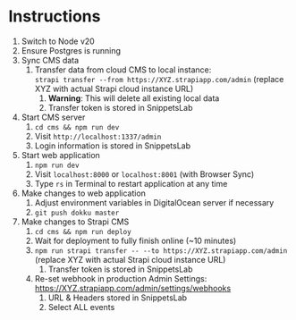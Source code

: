 # Instructions

1. Switch to Node v20
2. Ensure Postgres is running
3. Sync CMS data
   1. Transfer data from cloud CMS to local instance:  
      `strapi transfer --from https://XYZ.strapiapp.com/admin` (replace XYZ with actual Strapi cloud instance URL)
      1. **Warning**: This will delete all existing local data
      2. Transfer token is stored in SnippetsLab
4. Start CMS server
   1. `cd cms && npm run dev`
   2. Visit `http://localhost:1337/admin`
   3. Login information is stored in SnippetsLab
5. Start web application
   1. `npm run dev`
   2. Visit `localhost:8000` or `localhost:8001` (with Browser Sync)
   3. Type `rs` in Terminal to restart application at any time
6. Make changes to web application
   1. Adjust environment variables in DigitalOcean server if necessary
   2. `git push dokku master`
7. Make changes to Strapi CMS
   1. `cd cms && npm run deploy`
   2. Wait for deployment to fully finish online (~10 minutes)
   3. `npm run strapi transfer -- --to https://XYZ.strapiapp.com/admin` (replace XYZ with actual Strapi cloud instance URL)
      1. Transfer token is stored in SnippetsLab
   4. Re-set webhook in production Admin Settings: <https://XYZ.strapiapp.com/admin/settings/webhooks>
      1. URL & Headers stored in SnippetsLab
      2. Select ALL events
